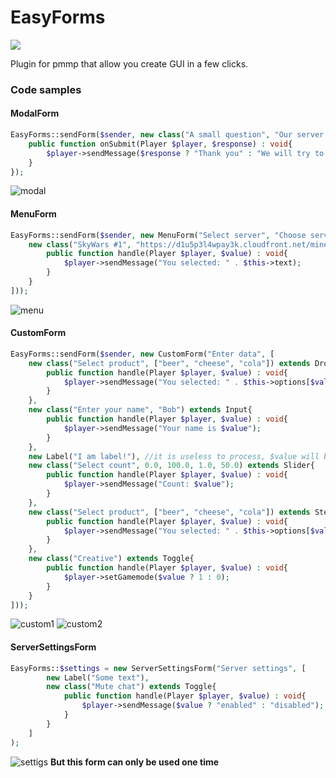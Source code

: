 # EasyForms
[![](https://poggit.pmmp.io/shield.state/EasyForms)](https://poggit.pmmp.io/p/EasyForms)

Plugin for pmmp that allow you create GUI in a few clicks.
### Code samples
#### ModalForm
```php
EasyForms::sendForm($sender, new class("A small question", "Our server is cool?") extends ModalForm{
	public function onSubmit(Player $player, $response) : void{
		$player->sendMessage($response ? "Thank you" : "We will try to become better");
	}
});
```
![modal](https://i.imgur.com/eI2xaBL.png)
#### MenuForm
```php
EasyForms::sendForm($sender, new MenuForm("Select server", "Choose server", [
	new class("SkyWars #1", "https://d1u5p3l4wpay3k.cloudfront.net/minecraft_gamepedia/1/19/Melon.png") extends Button{
		public function handle(Player $player, $value) : void{
			$player->sendMessage("You selected: " . $this->text);
		}
	}
]));
```
![menu](https://i.imgur.com/QewDqkc.png)
#### CustomForm
```php
EasyForms::sendForm($sender, new CustomForm("Enter data", [
	new class("Select product", ["beer", "cheese", "cola"]) extends Dropdown{
		public function handle(Player $player, $value) : void{
			$player->sendMessage("You selected: " . $this->options[$value]);
		}
	},
	new class("Enter your name", "Bob") extends Input{
		public function handle(Player $player, $value) : void{
			$player->sendMessage("Your name is $value");
		}
	},
	new Label("I am label!"), //it is useless to process, $value will be null
	new class("Select count", 0.0, 100.0, 1.0, 50.0) extends Slider{
		public function handle(Player $player, $value) : void{
			$player->sendMessage("Count: $value");
		}
	},
	new class("Select product", ["beer", "cheese", "cola"]) extends StepSlider{ //like dropdown, but it is slider
		public function handle(Player $player, $value) : void{
			$player->sendMessage("You selected: " . $this->options[$value]);
		}
	},
	new class("Creative") extends Toggle{
		public function handle(Player $player, $value) : void{
			$player->setGamemode($value ? 1 : 0);
		}
	}
]));
```
![custom1](https://i.imgur.com/biAoc91.png)
![custom2](https://i.imgur.com/AFkpS7b.png)
#### ServerSettingsForm
```php
EasyForms::$settings = new ServerSettingsForm("Server settings", [
		new Label("Some text"),
		new class("Mute chat") extends Toggle{
			public function handle(Player $player, $value) : void{
				$player->sendMessage($value ? "enabled" : "disabled");
			}
		}
	]
);
```
![settigs](https://i.imgur.com/Ab0IaTl.png)
__But this form can only be used one time__

